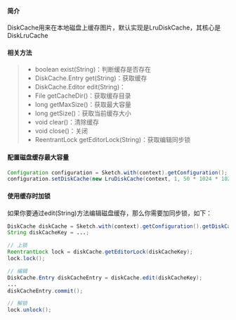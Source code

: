 #### 简介

DiskCache用来在本地磁盘上缓存图片，默认实现是LruDiskCache，其核心是DiskLruCache

#### 相关方法
>* boolean exist(String)：判断缓存是否存在
>* DiskCache.Entry get(String)：获取缓存
>* DiskCache.Editor edit(String)：
>* File getCacheDir()：获取缓存目录
>* long getMaxSize()：获取最大容量
>* long getSize()：获取当前缓存大小
>* void clear()：清除缓存
>* void close()：关闭
>* ReentrantLock getEditorLock(String)：获取编辑同步锁

#### 配置磁盘缓存最大容量
```java
Configuration configuration = Sketch.with(context).getConfiguration();
configuration.setDiskCache(new LruDiskCache(context, 1, 50 * 1024 * 1024));
```

#### 使用缓存时加锁
如果你要通过edit(String)方法编辑磁盘缓存，那么你需要加同步锁，如下：
```java
DiskCache diskCache = Sketch.with(context).getConfiguration().getDiskCache();
String diskCacheKey = ...;

// 上锁
ReentrantLock lock = diskCache.getEditorLock(diskCacheKey);
lock.lock();

// 编辑
DiskCache.Entry diskCacheEntry = diskCache.edit(diskCacheKey);
...
diskCacheEntry.commit();

// 解锁
lock.unlock();
```